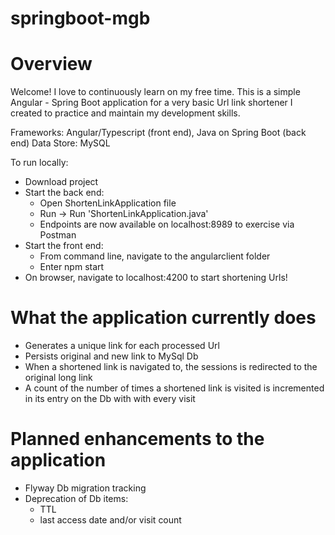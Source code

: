 # springboot-mgb

# Overview

Welcome! I love to continuously learn on my free time.  This is a simple Angular - Spring Boot application for a very basic Url link shortener I created to practice
and maintain my development skills.

Frameworks: Angular/Typescript (front end), Java on Spring Boot (back end)
Data Store: MySQL

To run locally:
- Download project
- Start the back end:
   - Open ShortenLinkApplication file
   - Run -> Run 'ShortenLinkApplication.java'
   - Endpoints are now available on localhost:8989 to exercise via Postman
- Start the front end:
   - From command line, navigate to the angularclient folder
   - Enter npm start
- On browser, navigate to localhost:4200 to start shortening Urls!
   
# What the application currently does
- Generates a unique link for each processed Url
- Persists original and new link to MySql Db
- When a shortened link is navigated to, the sessions is redirected to the original long link
- A count of the number of times a shortened link is visited is incremented in its entry on the Db with with every visit

# Planned enhancements to the application
- Flyway Db migration tracking
- Deprecation of Db items:
   - TTL
   - last access date and/or visit count


